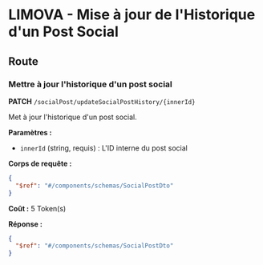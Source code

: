 # LIMOVA - Mise à jour de l'Historique d'un Post Social

## Route

### Mettre à jour l'historique d'un post social
**PATCH** `/socialPost/updateSocialPostHistory/{innerId}`

Met à jour l'historique d'un post social.

**Paramètres :**
- `innerId` (string, requis) : L'ID interne du post social

**Corps de requête :**
```json
{
  "$ref": "#/components/schemas/SocialPostDto"
}
```

**Coût :** 5 Token(s)

**Réponse :**
```json
{
  "$ref": "#/components/schemas/SocialPostDto"
}
``` 